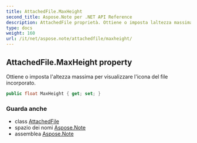 ```yaml
---
title: AttachedFile.MaxHeight
second_title: Aspose.Note per .NET API Reference
description: AttachedFile proprietà. Ottiene o imposta laltezza massima per visualizzare licona del file incorporato.
type: docs
weight: 160
url: /it/net/aspose.note/attachedfile/maxheight/
---
```

## AttachedFile.MaxHeight property

Ottiene o imposta l'altezza massima per visualizzare l'icona del file incorporato.

```csharp
public float MaxHeight { get; set; }
```

### Guarda anche

* class [AttachedFile](../)
* spazio dei nomi [Aspose.Note](../../attachedfile/)
* assemblea [Aspose.Note](../../../)


